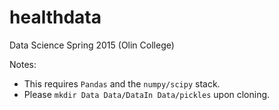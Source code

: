 # healthdata
Data Science Spring 2015 (Olin College)

Notes:
- This requires `Pandas` and the `numpy/scipy` stack.
- Please `mkdir Data Data/DataIn Data/pickles` upon cloning.
